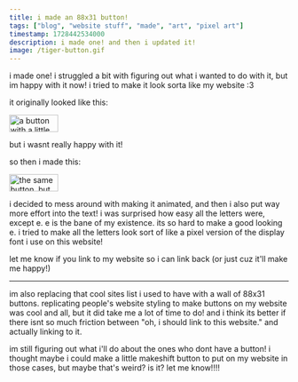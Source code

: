 ```yaml
---
title: i made an 88x31 button!
tags: ["blog", "website stuff", "made", "art", "pixel art"]
timestamp: 1728442534000
description: i made one! and then i updated it!
image: /tiger-button.gif
---
```


i made one! i struggled a bit with figuring out what i wanted to do with it, but im happy with it now! i tried to make it look sorta like my website :3

it originally looked like this:

<a href="https://tiger.kittycat.homes/" target="_blank"
    ><img
      src="/tiger-button.png"
      alt="a button with a little creature in the bottom corner, with a starry sky above them. it says 'tiger' in a small pixel font"
      class="hover:scale-[2] hover:relative w-[88px] h-[31px]"
      style="
        image-rendering: pixelated;
        transition: filter 0.1s linear;
        transition: transform 0.05s linear;
        width: 88px;
        height: 31px;
      "
  /></a>

but i wasnt really happy with it!

so then i made this:

<a href="https://tiger.kittycat.homes/" target="_blank"
    ><img
      src="/tiger-button.gif"
      alt="the same button, but now the creature bounces up and down a bit, the stars wiggle, and the font is more detailed"
      class="hover:scale-[2] hover:relative"
      style="
        image-rendering: pixelated;
        transition: filter 0.1s linear;
        transition: transform 0.05s linear;
        width: 88px;
        height: 31px;
      "
  /></a>

i decided to mess around with making it animated, and then i also put way more effort into the text! i was surprised how easy all the letters were, except e. e is the bane of my existence. its so hard to make a good looking e. i tried to make all the letters look sort of like a pixel version of the display font i use on this website!

let me know if you link to my website so i can link back (or just cuz it'll make me happy!)

---

im also replacing that cool sites list i used to have with a wall of 88x31 buttons. replicating people's website styling to make buttons on my website was cool and all, but it did take me a lot of time to do! and i think its better if there isnt so much friction between "oh, i should link to this website." and actually linking to it.

im still figuring out what i'll do about the ones who dont have a button! i thought maybe i could make a little makeshift button to put on my website in those cases, but maybe that's weird? is it? let me know!!!!
